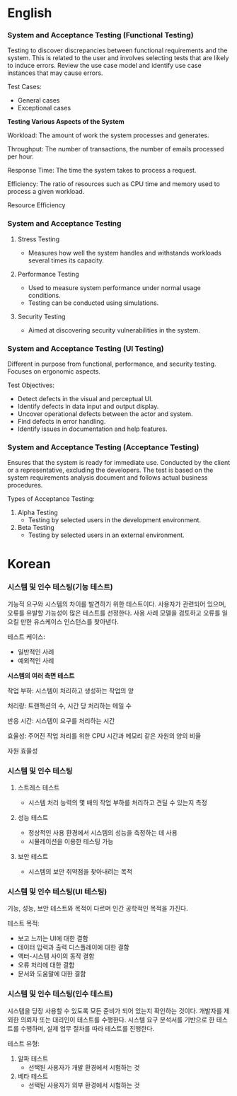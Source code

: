 # English

### System and Acceptance Testing (Functional Testing)

Testing to discover discrepancies between functional requirements and the system. This is related to the user and involves selecting tests that are likely to induce errors. Review the use case model and identify use case instances that may cause errors.

Test Cases:
- General cases
- Exceptional cases

**Testing Various Aspects of the System**

Workload: The amount of work the system processes and generates.

Throughput: The number of transactions, the number of emails processed per hour.

Response Time: The time the system takes to process a request.

Efficiency: The ratio of resources such as CPU time and memory used to process a given workload.

Resource Efficiency

### System and Acceptance Testing

1. Stress Testing
   - Measures how well the system handles and withstands workloads several times its capacity.
2. Performance Testing
   - Used to measure system performance under normal usage conditions.
   - Testing can be conducted using simulations.

3. Security Testing
   - Aimed at discovering security vulnerabilities in the system.

### System and Acceptance Testing (UI Testing)

Different in purpose from functional, performance, and security testing. Focuses on ergonomic aspects.

Test Objectives:
- Detect defects in the visual and perceptual UI.
- Identify defects in data input and output display.
- Uncover operational defects between the actor and system.
- Find defects in error handling.
- Identify issues in documentation and help features.

### System and Acceptance Testing (Acceptance Testing)

Ensures that the system is ready for immediate use. Conducted by the client or a representative, excluding the developers. The test is based on the system requirements analysis document and follows actual business procedures.

Types of Acceptance Testing:
1. Alpha Testing
   - Testing by selected users in the development environment.
2. Beta Testing
   - Testing by selected users in an external environment.



# Korean

### 시스템 및 인수 테스팅(기능 테스트)

기능적 요구와 시스템의 차이를 발견하기 위한 테스트이다. 사용자가 관련되어 있으며, 오류를 유발할 가능성이 많은 테스트를 선정한다. 사용 사례 모델을 검토하고 오류를 일으킬 만한 유스케이스 인스턴스를 찾아낸다.

테스트 케이스:
- 일반적인 사례
- 예외적인 사례

**시스템의 여러 측면 테스트**

작업 부하: 시스템이 처리하고 생성하는 작업의 양

처리량: 트랜잭션의 수, 시간 당 처리하는 메일 수

반응 시간: 시스템이 요구를 처리하는 시간

효율성: 주어진 작업 처리를 위한 CPU 시간과 메모리 같은 자원의 양의 비율

자원 효율성

### 시스템 및 인수 테스팅

1. 스트레스 테스트
   - 시스템 처리 능력의 몇 배의 작업 부하를 처리하고 견딜 수 있는지 측정
2. 성능 테스트
   - 정상적인 사용 환경에서 시스템의 성능을 측정하는 데 사용
   - 시뮬레이션을 이용한 테스팅 가능

3. 보안 테스트
   - 시스템의 보안 취약점을 찾아내려는 목적

### 시스템 및 인수 테스팅(UI 테스팅)

기능, 성능, 보안 테스트와 목적이 다르며 인간 공학적인 목적을 가진다.

테스트 목적:
- 보고 느끼는 UI에 대한 결함
- 데이터 입력과 출력 디스플레이에 대한 결함
- 액터-시스템 사이의 동작 결함
- 오류 처리에 대한 결함
- 문서와 도움말에 대한 결함

### 시스템 및 인수 테스팅(인수 테스트)

시스템을 당장 사용할 수 있도록 모든 준비가 되어 있는지 확인하는 것이다. 개발자를 제외한 의뢰자 또는 대리인이 테스트를 수행한다. 시스템 요구 분석서를 기반으로 한 테스트를 수행하며, 실제 업무 절차를 따라 테스트를 진행한다.

테스트 유형:
1. 알파 테스트
   - 선택된 사용자가 개발 환경에서 시험하는 것
2. 베타 테스트
   - 선택된 사용자가 외부 환경에서 시험하는 것


